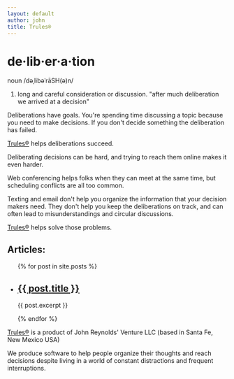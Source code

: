 ```yaml
---
layout: default
author: john
title: Trules®
---
```


# de·lib·er·a·tion
noun
/dəˌlibəˈrāSH(ə)n/
1. long and careful consideration or discussion.
"after much deliberation we arrived at a decision"

Deliberations have goals. You're spending time discussing a topic because you need to make decisions.
If you don't decide something the deliberation has failed.

[Trules®](https://trules.app) helps deliberations succeed.

Deliberating decisions can be hard, and trying to reach them online makes it even harder.

Web conferencing helps folks when they can meet at the same time, but scheduling conflicts are all too common.

Texting and email don't help you organize the information that your decision makers need. They don't help you keep the deliberations on track, and can often lead to misunderstandings and circular discussions.

[Trules®](https://trules.app) helps solve those problems.

## Articles:
<ul>
  {% for post in site.posts %}
    <li>
      <h2><a href="{{ post.url }}">{{ post.title }}</a></h2>
      <p>{{ post.excerpt }}</p>
    </li>
  {% endfor %}
</ul>

[Trules®](https://trules.app) is a product of 
John Reynolds' Venture LLC (based in Santa Fe, New Mexico USA)

We produce software to help people organize their thoughts and reach decisions despite living in a world of constant distractions and frequent interruptions.

